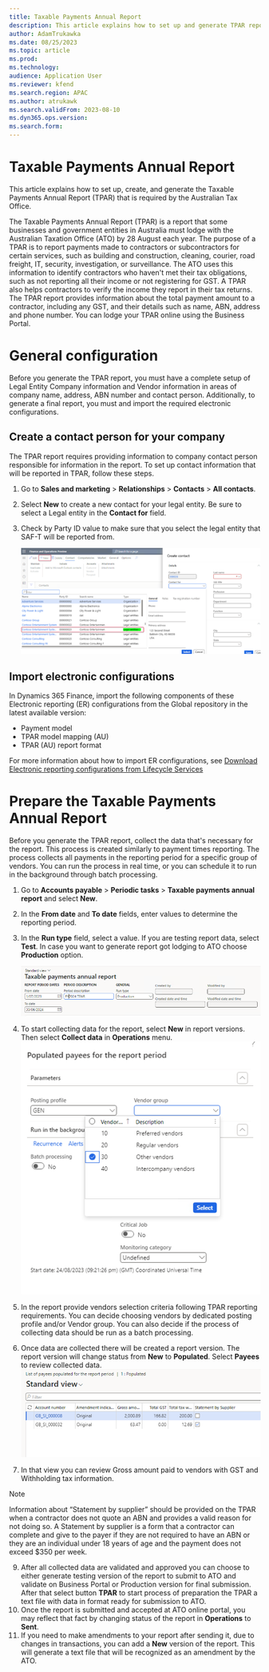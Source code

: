 ```yaml
---
title: Taxable Payments Annual Report
description: This article explains how to set up and generate TPAR report.
author: AdamTrukawka
ms.date: 08/25/2023
ms.topic: article
ms.prod: 
ms.technology: 
audience: Application User
ms.reviewer: kfend
ms.search.region: APAC
ms.author: atrukawk
ms.search.validFrom: 2023-08-10
ms.dyn365.ops.version: 
ms.search.form: 
---
```


# Taxable Payments Annual Report

This article explains how to set up, create, and generate the Taxable Payments Annual Report (TPAR) that is required by the Australian Tax Office.

The Taxable Payments Annual Report (TPAR) is a report that some businesses and government entities in Australia must lodge with the Australian Taxation Office (ATO) by 28 August each year. The purpose of a TPAR is to report payments made to contractors or subcontractors for certain services, such as building and construction, cleaning, courier, road freight, IT, security, investigation, or surveillance. The ATO uses this information to identify contractors who haven't met their tax obligations, such as not reporting all their income or not registering for GST. A TPAR also helps contractors to verify the income they report in their tax returns. The TPAR report provides information about the total payment amount to a contractor, including any GST, and their details such as name, ABN, address and phone number. You can lodge your TPAR online using the Business Portal.

# General configuration

Before you generate the TPAR report, you must have a complete setup of Legal Entity Company information and Vendor information in areas of company name, address, ABN number and contact person. Additionally, to generate a final report, you must and import the required electronic configurations.

## Create a contact person for your company
The TPAR report requires providing information to company contact person responsible for information in the report. To set up contact information that will be reported in TPAR, follow these steps.

1. Go to **Sales and marketing** > **Relationships** > **Contacts** > **All contacts**.
2. Select **New** to create a new contact for your legal entity. Be sure to select a Legal entity in the **Contact for** field.
3. Check by Party ID value to make sure that you select the legal entity that SAF-T will be reported from.

   ![Create contact for company.](media/apac-au-tpar-contact-person.png)

## Import electronic configurations
In Dynamics 365 Finance, import the following components of these Electronic reporting (ER) configurations from the Global repository in the latest available version:

- Payment model
- TPAR model mapping (AU)
- TPAR (AU) report format

For more information about how to import ER configurations, see [Download Electronic reporting configurations from Lifecycle Services](../../fin-ops-core/dev-itpro/analytics/download-electronic-reporting-configuration-lcs.md)

# Prepare the Taxable Payments Annual Report

Before you generate the TPAR report, collect the data that's necessary for the report. This process is created similarly to payment times reporting. The process collects all payments in the reporting period for a specific group of vendors. You can run the process in real time, or you can schedule it to run in the background through batch processing.

1. Go to **Accounts payable** > **Periodic tasks** > **Taxable payments annual report** and select **New**.
3. In the **From date** and **To date** fields, enter values to determine the reporting period.
4. In the **Run type** field, select a value. If you are testing report data, select **Test**. In case you want to generate report got lodging to ATO choose **Production** option. 

   ![Create new TPAR report](media/apac-au-tpar-create.png)

6. To start collecting data for the report, select **New** in report versions. Then select **Collect data** in **Operations** menu. 
![Collect payee data](media/apac-au-tpar-collect-data.png)
7. In the report provide vendors selection criteria following TPAR reporting requirements. You can decide choosing vendors by dedicated posting profile and/or Vendor group. You can also decide if the process of collecting data should be run as a batch processing. 
8. Once data are collected there will be created a report version. The report version will change status from **New** to **Populated**. Select **Payees** to review collected data.
![Payees collected data](media/apac-au-tpar-payees.png)
9. In that view you can review Gross amount paid to vendors with GST and Withholding tax information. 
>[!NOTE]
>Information about “Statement by supplier” should be provided on the TPAR when a contractor does not quote an ABN and provides a valid reason for not doing so. A Statement by supplier is a form that a contractor can complete and give to the payer if they are not required to have an ABN or they are an individual under 18 years of age and the payment does not exceed $350 per week.
9. After all collected data are validated and approved you can choose to either generate testing version of the report to submit to ATO and validate on Business Portal or Production version for final submission. After that select button **TPAR** to start process of preparation the TPAR a text file with data in format ready for submission to ATO. 
10. Once the report is submitted and accepted at ATO online portal, you may reflect that fact by changing status of the report in **Operations** to **Sent**.
11. If you need to make amendments to your report after sending it, due to changes in transactions, you can add a **New** version of the report. This will generate a text file that will be recognized as an amendment by the ATO.
